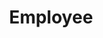 ---
layout: default
title: Employee
has_children: true
permalink: /Documentation/Employee
parent: Advanced
---